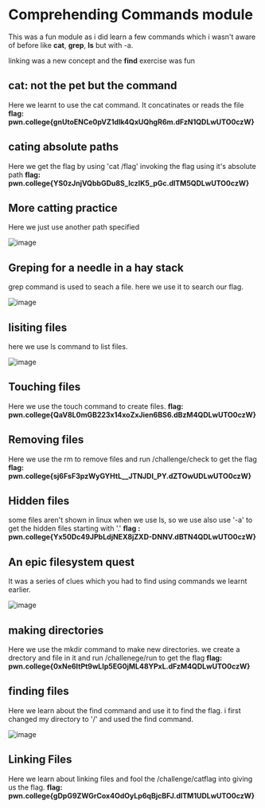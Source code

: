 # Comprehending Commands module
This was a fun module as i did learn a few commands which i wasn't aware of before like **cat**, **grep**, **ls** but with -a.

linking was a new concept and the **find** exercise was fun

## cat: not the pet but the command 
Here we learnt to use the cat command. It concatinates or reads the file
**flag: pwn.college{gnUtoENCe0pVZ1dIk4QxUQhgR6m.dFzN1QDLwUTO0czW}**

## cating absolute paths
Here we get the flag by using 'cat /flag' invoking the flag using it's absolute path
**flag: pwn.college{YS0zJnjVQbbGDu8S_IczIK5_pGc.dlTM5QDLwUTO0czW}**

## More catting practice
Here we just use another path specified 

![image](https://github.com/user-attachments/assets/635c4f60-68b9-4aba-be05-adf743c91cbc)

## Greping for a needle in a hay stack 
grep command is used to seach a file. here we use it to search our flag.

![image](https://github.com/user-attachments/assets/5d5965e1-cd43-4f9c-a58c-18909a07a505)

## lisiting files 
here we use ls command to list files. 

![image](https://github.com/user-attachments/assets/cf88532b-4985-4daf-823f-8d17925bbe76)

## Touching files
Here we use the touch command to create files. 
**flag: pwn.college{QaV8L0mGB223x14xoZxJien6BS6.dBzM4QDLwUTO0czW}**

## Removing files 
Here we use the rm to remove files and run /challenge/check to get the flag 
**flag: pwn.college{sj6FsF3pzWyGYHtL__JTNJDl_PY.dZTOwUDLwUTO0czW}**

## Hidden files
some files aren't shown in linux when we use ls, so we use also use '-a' to get the hidden files starting with '.'
**flag : pwn.college{Yx50Dc49JPbLdjNEX8jZXD-DNNV.dBTN4QDLwUTO0czW}**

## An epic filesystem quest 
It was a series of clues which you had to find using commands we learnt earlier.

![image](https://github.com/user-attachments/assets/bbfb9439-a72d-4be8-8d32-9f05da5dbc98)

## making directories 
Here we use the mkdir command to make new directories. we create a drectory and file in it and run /challenege/run to get the flag 
**flag: pwn.college{0xNe6ItPt9wLIp5EG0jML48YPxL.dFzM4QDLwUTO0czW}**

## finding files
Here we learn about the find command and use it to find the flag. i first changed my directory to '/' and used the find command.

![image](https://github.com/user-attachments/assets/2a244b50-28e7-4f4c-9247-faf38100fd4c)

## Linking Files
Here we learn about linking files and fool the /challenge/catflag into giving us the flag.
**flag: pwn.college{gDpG9ZWGrCox4OdOyLp6qBjcBFJ.dlTM1UDLwUTO0czW}**
